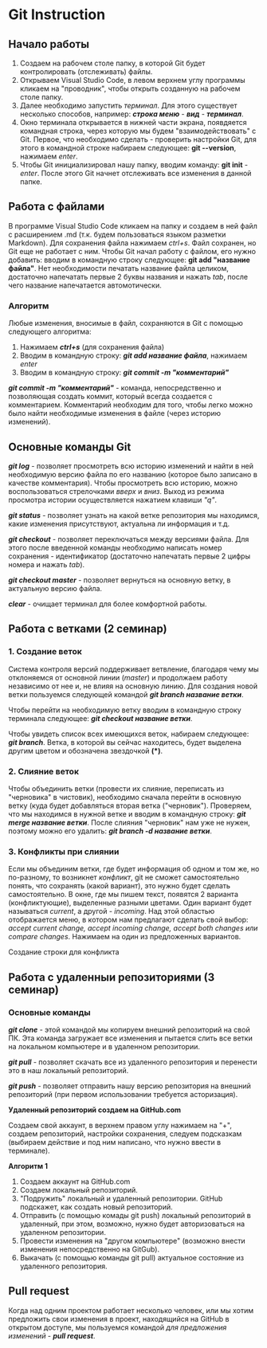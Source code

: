 # Git Instruction 

## Начало работы

1. Создаем на рабочем столе папку, в которой Git будет контролировать (отслеживать) файлы.
2. Открываем Visual Studio Code, в левом верхнем углу программы кликаем на "проводник", чтобы открыть созданную на рабочем столе папку. 
3. Далее необходимо запустить *терминал*. Для этого существует несколько способов, например: ***строка меню*** - ***вид*** - ***терминал***. 
4. Окно терминала открывается в нижней части экрана, появдяется командная строка, через которую мы будем "взаимодействовать" с Git. Первое, что необходимо сделать - проверить настройки Git, для этого в командной строке набираем следующее: **git --version**, нажимаем *enter*. 
5. Чтобы Git инициализировал нашу папку, вводим команду: **git init** - *enter*. После этого Git начнет отслеживать все изменения в данной папке.

## Работа с файлами
В программе Visual Studio Code кликаем на папку и создаем в ней файл с расширением .md (т.к. будем пользоваться языком разметки Markdown). Для сохранения файла нажимаем *ctrl+s*.
Файл сохранен, но Git еще не работает с ним. Чтобы Git начал работу с файлом, его нужно добавить: вводим в командную строку следующее: **git add "название файла"**. Нет необходимости печатать название файла целиком, достаточно напечатать первые 2 буквы названия и нажать *tab*, после чего название напечатается автомотически. 

### Алгоритм
Любые изменения, вносимые в файл, сохраняются в Git с помощью следующего алгоритма:

1. Нажимаем ***ctrl+s*** (для сохранения файла)
2. Вводим в командную строку: ***git add название файла***, нажимаем *enter*
3. Вводим в командную строку: ***git commit -m "комментарий"***

***git commit -m "комментарий"*** - команда, непосредственно и позволяющая создать коммит, который всегда создается с комментарием. Комментарий необходим для того, чтобы легко можно было найти необходимые изменения в файле (через историю изменений). 

## Основные команды Git
***git log*** - позволяет просмотреть всю историю изменений и найти в ней необходимую версию файла по его названию (которое было записано в качестве комментария). Чтобы просмотреть всю историю, можно воспользоваться стрелочками *вверх* и *вниз*. Выход из режима просмотра истории осуществляется нажатием клавиши *"q"*. 

***git status*** - позволяет узнать на какой ветке репозитория мы находимся, какие изменения присутствуют, актуальна ли информация и т.д. 

***git checkout*** - позволяет переключаться между версиями файла. Для этого после введенной команды необходимо написать номер сохранения - идентификатор (достаточно напечатать первые 2 цифры номера и нажать *tab*). 

***git checkout master*** - позволяет вернуться на основную ветку, в актуальную версию файла.

***clear*** - очищает терминал для более комфортной работы.

## Работа с **ветками** (2 семинар)

### **1. Создание веток**

Система контроля версий поддерживает ветвление, благодаря чему мы отклоняемся от основной линии (*master*) и продолжаем работу независимо от нее и, не влияя на основную линию. Для создания новой ветки пользуемся следующей командой ***git branch название ветки***. 

Чтобы перейти на необходимую ветку вводим в командную строку терминала следующее: ***git checkout название ветки***.

Чтобы увидеть список всех имеющихся веток, набираем следующее: ***git branch***. Ветка, в которой вы сейчас находитесь, будет выделена другим цветом и обозначена звездочкой **(*)**. 

### **2. Слияние веток**

Чтобы объединить ветки (провести их слияние, переписать из "черновика" в чистовик), необходимо сначала перейти в основную ветку (куда будет добавляться вторая ветка ("черновик"). Проверяем, что мы находимся в нужной ветке и вводим в командную строку: ***git merge название ветки***. После слияния "черновик" нам уже не нужен, поэтому можно его удалить: ***git branch -d название ветки***. 

### **3. Конфликты при слиянии**

Если мы объединим ветки, где будет информация об одном и том же, но по-разному, то возникнет *конфликт*, git не сможет самостоятельно понять, что сохранять (какой вариант), это нужно будет сделать самостоятельно. В окне, где мы пишем текст, появятся 2 варианта (конфликтующие), выделенные разными цветами. Один вариант будет называться *current*, а другой - *incoming*. Над этой областью отображается меню, в котором нам предлагают сделать свой выбор: *accept current change, accept incoming change, accept both changes или compare changes*. Нажимаем на один из предложенных вариантов. 

Создание строки для конфликта

## Работа с удаленныи репозиториями (3 семинар)

### Основные команды

***git clone*** - этой командой мы копируем внешний репозиторий на свой ПК. Эта команда загружает все изменения и пытается слить все ветки на локальном компьютере и в удаленном репозитории. 

***git pull*** - позволяет скачать все из удаленного репозитория и перенести это в наш локальный репозиторий.

***git push*** - позволяет отправить нашу версию репозитория на внешний репозиторий (при первом использовании требуется асторизация). 

**Удаленный репозиторий создаем на GitHub.com**

Создаем свой аккаунт, в верхнем правом углу нажимаем на "+", создаем репозиторий, настройки сохранения, следуем подсказкам (выбираем действие и под ним написано, что нужно ввести в терминале). 

**Алгоритм 1**

1. Создаем аккаунт на GitHub.com
2. Создаем локальный репозиторий.
3. "Подружить" локальный и удаленный репозитории. GitHub подскажет, как создать новый репозиторий.
4. Отправить (с помощью комады git push) локальный репозиторий в удаленный, при этом, возможно, нужно будет авторизоваться на удаленном репозитории.
5. Провести изменения на "другом компьютере" (возможно внести изменения непосредственно на GitGub).
6. Выкачать (с помощью команды git pull) актуальное состояние из удаленного репозитория. 

## **Pull request**

Когда над одним проектом работает несколько человек, или мы хотим предложить свои изменения в проект, находящийся на GitHub в открытом доступе, мы пользуемся командой *для предложения изменений* - ***pull request***. 





